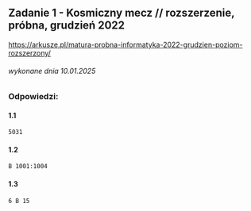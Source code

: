 ## Zadanie 1 - Kosmiczny mecz // rozszerzenie, próbna, grudzień 2022
https://arkusze.pl/matura-probna-informatyka-2022-grudzien-poziom-rozszerzony/
###### wykonane dnia 10.01.2025

### Odpowiedzi:

#### 1.1
```
5031
```

#### 1.2
```
B 1001:1004
```

#### 1.3
```
6 B 15
```